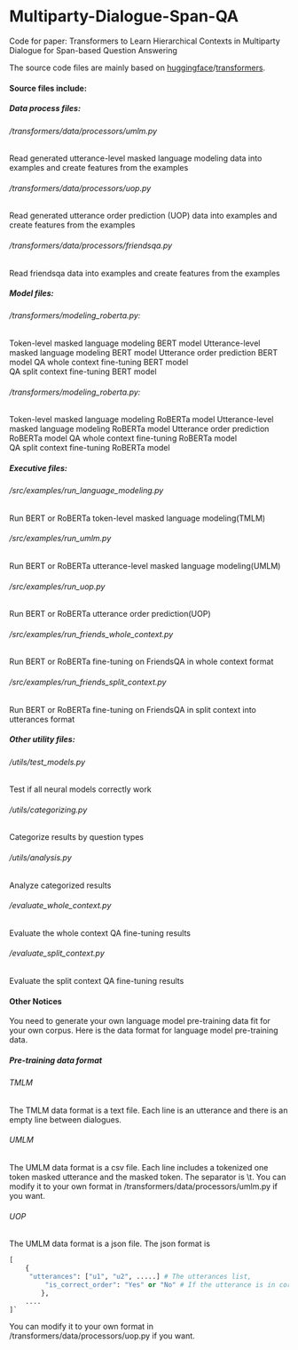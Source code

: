 # Multiparty-Dialogue-Span-QA

Code for paper: Transformers to Learn Hierarchical Contexts in Multiparty Dialogue for Span-based Question Answering

The source code files are mainly based on [huggingface](https://github.com/huggingface)/[transformers](https://github.com/huggingface/transformers).

#### Source files include:

##### Data process files:

###### /transformers/data/processors/umlm.py 

Read generated utterance-level masked language modeling data into examples and create features from the examples

###### /transformers/data/processors/uop.py 

  Read generated utterance order prediction (UOP) data into examples and create features from the examples
###### /transformers/data/processors/friendsqa.py 

  Read friendsqa data into examples and create features from the examples

##### Model files:

###### /transformers/modeling_roberta.py:

  Token-level masked language modeling BERT model 
  Utterance-level masked language modeling BERT model 
  Utterance order prediction BERT model 
  QA whole context fine-tuning BERT model  
  QA split context fine-tuning BERT model

###### /transformers/modeling_roberta.py:

  Token-level masked language modeling RoBERTa model 
  Utterance-level masked language modeling RoBERTa model 
  Utterance order prediction RoBERTa model 
  QA whole context fine-tuning RoBERTa model  
  QA split context fine-tuning RoBERTa model 

##### Executive files:

###### /src/examples/run_language_modeling.py

  Run BERT or RoBERTa token-level masked language modeling(TMLM)
###### /src/examples/run_umlm.py

  Run BERT or RoBERTa utterance-level masked language modeling(UMLM)
###### /src/examples/run_uop.py 

  Run BERT or RoBERTa utterance order prediction(UOP)
###### /src/examples/run_friends_whole_context.py 

  Run BERT or RoBERTa fine-tuning on FriendsQA in whole context format
###### /src/examples/run_friends_split_context.py 

  Run BERT or RoBERTa fine-tuning on FriendsQA in split context into utterances format

##### Other utility files:

###### /utils/test_models.py

  Test if all neural models correctly work
###### /utils/categorizing.py

  Categorize results by question types
###### /utils/analysis.py

  Analyze categorized results
###### /evaluate_whole_context.py

  Evaluate the whole context QA fine-tuning results 
###### /evaluate_split_context.py

  Evaluate the split context QA fine-tuning results

#### Other Notices

You need to generate your own language model pre-training data fit for your own corpus.
Here is the data format for language model pre-training data.

##### Pre-training data format

###### TMLM 

  The TMLM data format is a text file.
  Each line is an utterance and there is an empty line between dialogues.

###### UMLM

  The UMLM data format is a csv file.
  Each line includes a tokenized one token masked utterance and the masked token. The separator is \t.
  You can modify it to your own format in /transformers/data/processors/umlm.py if you want.

###### UOP

  The UMLM data format is a json file.
  The json format is 

```python
[
    {
     "utterances": ["u1", "u2", .....] # The utterances list, 		
		 "is_correct_order": "Yes" or "No" # If the utterance is in correct order or not
		},
    ....
]`
```

  You can modify it to your own format in /transformers/data/processors/uop.py if you want.

